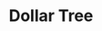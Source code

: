 ---
title: "Dollar Tree"
url: /rockford/dollar-tree-west-riverside-boulevard/
shop: variety store
---